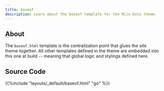 ```yaml
---
title: baseof
description: Learn about the baseof template for the Milo Docs theme.
---
```


## About

The `baseof.html` template is the centralization point that glues the site theme together. All other templates defined in the theme are embedded into this one at build -- meaning that  global logic and stylings defined here.



## Source Code 

{{%include "layouts/_default/baseof.html" "go" %}}
